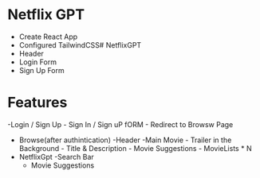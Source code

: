 # Netflix GPT
- Create React App
- Configured TailwindCSS# NetflixGPT
- Header
- Login Form
- Sign Up Form

# Features
-Login / Sign Up
    - Sign In / Sign uP fORM
    - Redirect to Browsw Page
- Browse(after authintication)
    -Header
    -Main Movie
        - Trailer in the Background
        - Title & Description
        - Movie Suggestions
            - MovieLists * N
- NetflixGpt
    -Search Bar 
    - Movie Suggestions
